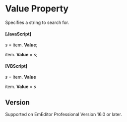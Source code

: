 # Value Property

Specifies a string to search for.

#### \[JavaScript\]

_s_ =
item. **Value**;

item. **Value** = _s_;

#### \[VBScript\]

_s_ =
item. **Value**

item. **Value** = _s_

## Version

Supported on EmEditor Professional Version 16.0 or later.